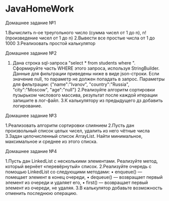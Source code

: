 # JavaHomeWork
Домашнее задание №1

1.Вычислить n-ое треугольного число (сумма чисел от 1 до n), n! (произведение чисел от 1 до n)
2.Вывести все простые числа от 1 до 1000
3.Реализовать простой калькулятор

Домашнее задание №2

1. Дана строка sql-запроса "select * from students where ". Сформируйте часть WHERE этого запроса, используя StringBuilder. Данные для фильтрации приведены ниже в виде json-строки.
Если значение null, то параметр не должен попадать в запрос.
Параметры для фильтрации: {"name":"Ivanov", "country":"Russia", "city":"Moscow", "age":"null"}
2.Реализуйте алгоритм сортировки пузырьком числового массива, результат после каждой итерации запишите в лог-файл.
3.К калькулятору из предыдущего дз добавить логирование.

Домашнее задание №3

1.Реализовать алгоритм сортировки слиянием
2.Пусть дан произвольный список целых чисел, удалить из него чётные числа
3.Задан целочисленный список ArrayList. Найти минимальное, максимальное и среднее из этого списка.

Домашнее задание №4

1.Пусть дан LinkedList с несколькими элементами. Реализуйте метод, который вернёет «перевёрнутый» список.
2.Реализуйте очередь с помощью LinkedList со следующими методами:
• enqueue() — помещает элемент в конец очереди,
• dequeue() — возвращает первый элемент из очереди и удаляет его,
• first() — возвращает первый элемент из очереди, не удаляя.
3.В калькулятор добавьте возможность отменить последнюю операцию.